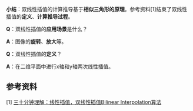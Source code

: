 **小结**：双线性插值的计算推导基于**相似三角形的原理**。参考资料[1]结束了双线性插值的**定义**、**计算推导过程**。

**Q**：双线性插值的**应用场景**是什么？

**A**：图像的**旋转**、**放大**等。

**Q**：双线性插值的**定义**？

**A**：在二维平面中进行x轴和y轴两次线性插值。

## 参考资料

[1] [三十分钟理解：线性插值，双线性插值Bilinear Interpolation算法](https://blog.csdn.net/xbinworld/article/details/65660665)

